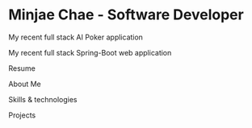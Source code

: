 # Minjae Chae - Software Developer

My recent full stack AI Poker application

My recent full stack Spring-Boot web application

Resume

About Me

Skills & technologies

Projects
